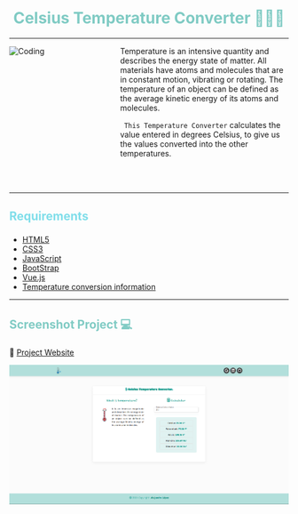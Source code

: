 # <h1 align="center" style="color: #80cbc4;"> Celsius Temperature Converter 👨🏻‍💻 </h1> <hr>  

<img align="left" alt="Coding" width="200" height="200" src="https://media0.giphy.com/media/cIfj6F7459CVOsrOlN/giphy.gif">

Temperature is an intensive quantity and describes the energy state of matter. All materials have atoms and molecules that are in constant motion, vibrating or rotating. The temperature of an object can be defined as the average kinetic energy of its atoms and molecules.<br>

` This Temperature Converter`  calculates the value entered in degrees Celsius, to give us the values ​​converted into the other temperatures.

<br> <br> 
<hr>  

## <p align="left" style="color: #80deea;"> Requirements </p>

- [HTML5](https://developer.mozilla.org/es/docs/Web/HTML) 
- [CSS3](https://developer.mozilla.org/es/docs/Web/CSS)
- [JavaScript](https://developer.mozilla.org/es/docs/Web/JavaScript)
- [BootStrap](https://mdbootstrap.com/)
- [Vue.js](https://vuejs.org/)
- [Temperature conversion information](https://www.beamex.com/es/descubra/conversor-de-unidades-de-temperatura/)

<hr>  

## <p align="left" style="color: #80cbc4;"> Screenshot Project 💻 </p>

🔶 [Project Website](https://alejandro-190107.github.io/Celsius-Temperature-Converter/)

![Screenshot](assets/img/Screenshot.png)